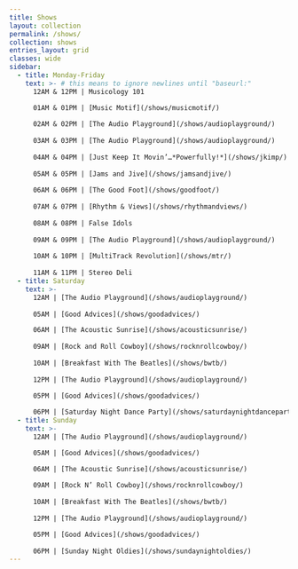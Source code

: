 ```yaml
---
title: Shows
layout: collection
permalink: /shows/
collection: shows
entries_layout: grid
classes: wide
sidebar: 
  - title: Monday-Friday
    text: >- # this means to ignore newlines until "baseurl:"  
      12AM & 12PM | Musicology 101

      01AM & 01PM | [Music Motif](/shows/musicmotif/)
      
      02AM & 02PM | [The Audio Playground](/shows/audioplayground/)
      
      03AM & 03PM | [The Audio Playground](/shows/audioplayground/)
      
      04AM & 04PM | [Just Keep It Movin’…*Powerfully!*](/shows/jkimp/)
      
      05AM & 05PM | [Jams and Jive](/shows/jamsandjive/)
      
      06AM & 06PM | [The Good Foot](/shows/goodfoot/)
      
      07AM & 07PM | [Rhythm & Views](/shows/rhythmandviews/)
      
      08AM & 08PM | False Idols
      
      09AM & 09PM | [The Audio Playground](/shows/audioplayground/)
      
      10AM & 10PM | [MultiTrack Revolution](/shows/mtr/)
      
      11AM & 11PM | Stereo Deli
  - title: Saturday
    text: >-
      12AM | [The Audio Playground](/shows/audioplayground/)
      
      05AM | [Good Advices](/shows/goodadvices/)

      06AM | [The Acoustic Sunrise](/shows/acousticsunrise/)
      
      09AM | [Rock and Roll Cowboy](/shows/rocknrollcowboy/)
      
      10AM | [Breakfast With The Beatles](/shows/bwtb/)
      
      12PM | [The Audio Playground](/shows/audioplayground/)
      
      05PM | [Good Advices](/shows/goodadvices/)

      06PM | [Saturday Night Dance Party](/shows/saturdaynightdanceparty/)
  - title: Sunday  
    text: >-
      12AM | [The Audio Playground](/shows/audioplayground/)

      05AM | [Good Advices](/shows/goodadvices/)

      06AM | [The Acoustic Sunrise](/shows/acousticsunrise/)
      
      09AM | [Rock N’ Roll Cowboy](/shows/rocknrollcowboy/)
      
      10AM | [Breakfast With The Beatles](/shows/bwtb/)
      
      12PM | [The Audio Playground](/shows/audioplayground/)

      05PM | [Good Advices](/shows/goodadvices/)
      
      06PM | [Sunday Night Oldies](/shows/sundaynightoldies/)
---
```

